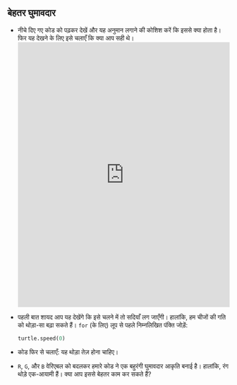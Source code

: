 ## बेहतर घुमावदार

- नीचे दिए गए कोड को पढ़कर देखें और यह अनुमान लगाने की कोशिश करें कि इससे क्या होता है। फिर यह देखने के लिए इसे चलाएँ कि क्या आप सही थे। <iframe src="https://trinket.io/embed/python/8f98ccf1fa" width="100%" height="600" frameborder="0" marginwidth="0" marginheight="0" allowfullscreen></iframe> 

- पहली बात शायद आप यह देखेंगे कि इसे चलने में तो सदियाँ लग जाएँगी। हालांकि, हम चीजों की गति को थोड़ा-सा बढ़ा सकते हैं। `for` (के लिए) लूप से पहले निम्नलिखित पंक्ति जोड़ें:
    
    ```python
    turtle.speed(0)
    ```

- कोड फिर से चलाएँ: यह थोड़ा तेज़ होना चाहिए।

- `R`, `G`, और `B` वेरिएबल को बदलकर हमारे कोड ने एक बहुरंगी घुमावदार आकृति बनाई है। हालांकि, रंग थोड़े एक-आयामी हैं। क्या आप इससे बेहतर काम कर सकते हैं?